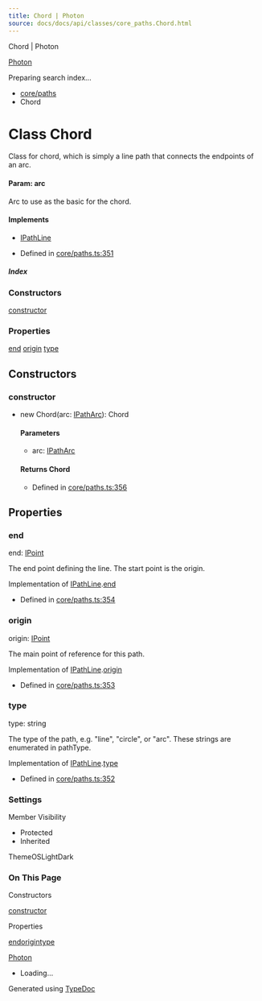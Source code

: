 ```yaml
---
title: Chord | Photon
source: docs/docs/api/classes/core_paths.Chord.html
---
```


Chord | Photon

[Photon](../index.html)




Preparing search index...

* [core/paths](../modules/core_paths.html)
* Chord

# Class Chord

Class for chord, which is simply a line path that connects the endpoints of an arc.

#### Param: arc

Arc to use as the basic for the chord.

#### Implements

* [IPathLine](../interfaces/core_schema.IPathLine.html)

* Defined in [core/paths.ts:351](https://github.com/mwhite454/photon/blob/main/packages/photon/src/core/paths.ts#L351)

##### Index

### Constructors

[constructor](#constructor)

### Properties

[end](#end)
[origin](#origin)
[type](#type)

## Constructors

### constructor

* new Chord(arc: [IPathArc](../interfaces/core_schema.IPathArc.html)): Chord

  #### Parameters

  + arc: [IPathArc](../interfaces/core_schema.IPathArc.html)

  #### Returns Chord

  + Defined in [core/paths.ts:356](https://github.com/mwhite454/photon/blob/main/packages/photon/src/core/paths.ts#L356)

## Properties

### end

end: [IPoint](../interfaces/core_schema.IPoint.html)

The end point defining the line. The start point is the origin.

Implementation of [IPathLine](../interfaces/core_schema.IPathLine.html).[end](../interfaces/core_schema.IPathLine.html#end)

* Defined in [core/paths.ts:354](https://github.com/mwhite454/photon/blob/main/packages/photon/src/core/paths.ts#L354)

### origin

origin: [IPoint](../interfaces/core_schema.IPoint.html)

The main point of reference for this path.

Implementation of [IPathLine](../interfaces/core_schema.IPathLine.html).[origin](../interfaces/core_schema.IPathLine.html#origin)

* Defined in [core/paths.ts:353](https://github.com/mwhite454/photon/blob/main/packages/photon/src/core/paths.ts#L353)

### type

type: string

The type of the path, e.g. "line", "circle", or "arc". These strings are enumerated in pathType.

Implementation of [IPathLine](../interfaces/core_schema.IPathLine.html).[type](../interfaces/core_schema.IPathLine.html#type)

* Defined in [core/paths.ts:352](https://github.com/mwhite454/photon/blob/main/packages/photon/src/core/paths.ts#L352)

### Settings

Member Visibility

* Protected
* Inherited

ThemeOSLightDark

### On This Page

Constructors

[constructor](#constructor)

Properties

[end](#end)[origin](#origin)[type](#type)

[Photon](../index.html)

* Loading...

Generated using [TypeDoc](https://typedoc.org/)
